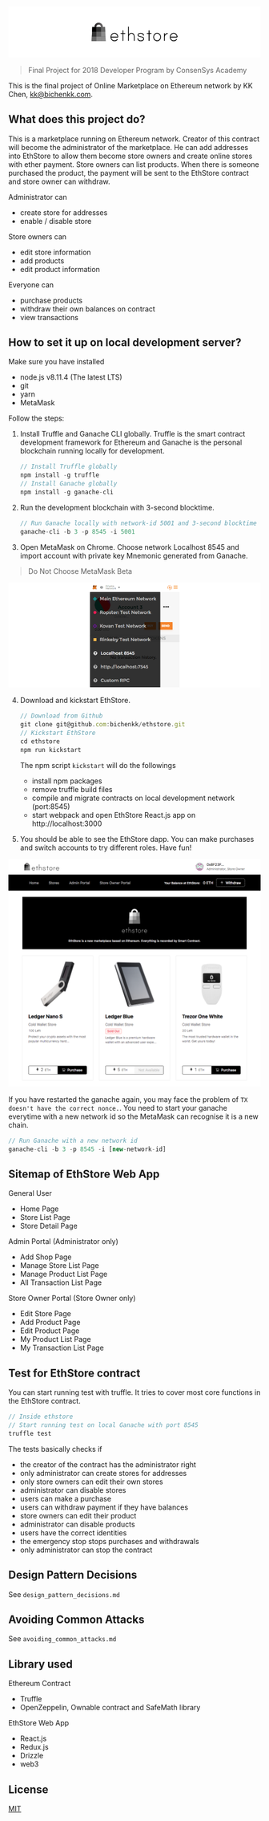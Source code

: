 <img src="https://raw.githubusercontent.com/bichenkk/ethstore/master/materials/logo.png">
 
> Final Project for 2018 Developer Program by ConsenSys Academy

This is the final project of Online Marketplace on Ethereum network by KK Chen, kk@bichenkk.com.

## What does this project do?

This is a marketplace running on Ethereum network.
Creator of this contract will become the administrator of the marketplace. He can add addresses into EthStore to allow them become store owners and create online stores with ether payment.
Store owners can list products. When there is someone purchased the product, the payment will be sent to the EthStore contract and store owner can withdraw.

  Administrator can
  * create store for addresses
  * enable / disable store

  Store owners can
  * edit store information
  * add products
  * edit product information

  Everyone can
  * purchase products
  * withdraw their own balances on contract
  * view transactions

## How to set it up on local development server?

Make sure you have installed
* node.js v8.11.4 (The latest LTS)
* git
* yarn
* MetaMask

Follow the steps:

1. Install Truffle and Ganache CLI globally. Truffle is the smart contract development framework for Ethereum and Ganache is the personal blockchain running locally for development.
    ```javascript
    // Install Truffle globally
    npm install -g truffle
    // Install Ganache globally
    npm install -g ganache-cli
    ```

2. Run the development blockchain with 3-second blocktime.
    ```javascript
    // Run Ganache locally with network-id 5001 and 3-second blocktime on port 8545
    ganache-cli -b 3 -p 8545 -i 5001
    ```

3. Open MetaMask on Chrome. Choose network Localhost 8545 and import account with private key Mnemonic generated from Ganache.
> Do Not Choose MetaMask Beta
<img src="https://raw.githubusercontent.com/bichenkk/ethstore/master/materials/metamask-instruction.png">

4. Download and kickstart EthStore.
    ```javascript
    // Download from Github
    git clone git@github.com:bichenkk/ethstore.git
    // Kickstart EthStore
    cd ethstore
    npm run kickstart
    ```

    The npm script `kickstart` will do the followings
    * install npm packages
    * remove truffle build files
    * compile and migrate contracts on local development network (port:8545)
    * start webpack and open EthStore React.js app on http://localhost:3000

5. You should be able to see the EthStore dapp. You can make purchases and switch accounts to try different roles. Have fun! 

<img src="https://raw.githubusercontent.com/bichenkk/ethstore/master/materials/screenshot.png">

If you have restarted the ganache again, you may face the problem of `TX doesn't have the correct nonce.`. You need to start your ganache everytime with a new network id so the MetaMask can recognise it is a new chain.
```javascript
// Run Ganache with a new network id
ganache-cli -b 3 -p 8545 -i [new-network-id]
```

## Sitemap of EthStore Web App

General User
* Home Page
* Store List Page
* Store Detail Page

Admin Portal (Administrator only)
* Add Shop Page
* Manage Store List Page
* Manage Product List Page
* All Transaction List Page

Store Owner Portal (Store Owner only)
* Edit Store Page
* Add Product Page
* Edit Product Page
* My Product List Page
* My Transaction List Page

## Test for EthStore contract

You can start running test with truffle. It tries to cover most core functions in the EthStore contract.

```javascript
// Inside ethstore
// Start running test on local Ganache with port 8545
truffle test
```

The tests basically checks if
* the creator of the contract has the administrator right
* only administrator can create stores for addresses
* only store owners can edit their own stores
* administrator can disable stores
* users can make a purchase
* users can withdraw payment if they have balances
* store owners can edit their product
* administrator can disable products
* users have the correct identities
* the emergency stop stops purchases and withdrawals
* only administrator can stop the contract

## Design Pattern Decisions

See `design_pattern_decisions.md`

## Avoiding Common Attacks

See `avoiding_common_attacks.md`

## Library used

Ethereum Contract
* Truffle
* OpenZeppelin, Ownable contract and SafeMath library

EthStore Web App
* React.js
* Redux.js
* Drizzle
* web3

## License

[MIT](https://raw.githubusercontent.com/bichenkk/ethstore/master/LICENSE)